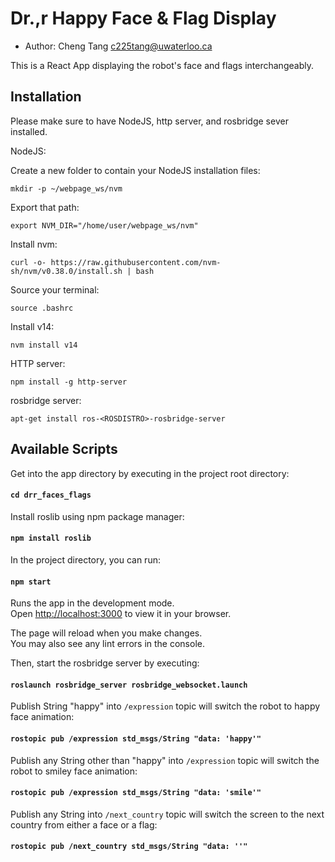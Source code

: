 # Dr.,r Happy Face & Flag Display

* Author: Cheng Tang <c225tang@uwaterloo.ca>

This is a React App displaying the robot's face and flags interchangeably. 

## Installation

Please make sure to have NodeJS, http server, and rosbridge sever installed.

NodeJS:

Create a new folder to contain your NodeJS installation files:

`mkdir -p ~/webpage_ws/nvm`

Export that path:

`export NVM_DIR="/home/user/webpage_ws/nvm"`

Install nvm:

`curl -o- https://raw.githubusercontent.com/nvm-sh/nvm/v0.38.0/install.sh | bash`

Source your terminal:

`source .bashrc`

Install v14:

`nvm install v14`

HTTP server:

`npm install -g http-server`

rosbridge server:

`apt-get install ros-<ROSDISTRO>-rosbridge-server`

## Available Scripts

Get into the app directory by executing in the project root directory:

#### `cd drr_faces_flags`

Install roslib using npm package manager:

#### `npm install roslib`

In the project directory, you can run:

#### `npm start`

Runs the app in the development mode.\
Open [http://localhost:3000](http://localhost:3000) to view it in your browser.

The page will reload when you make changes.\
You may also see any lint errors in the console.

Then, start the rosbridge server by executing: 

#### `roslaunch rosbridge_server rosbridge_websocket.launch`

Publish String "happy" into `/expression` topic will switch the robot to happy face animation:

#### `rostopic pub /expression std_msgs/String "data: 'happy'"`

Publish any String other than "happy" into `/expression` topic will switch the robot to smiley face animation:

#### `rostopic pub /expression std_msgs/String "data: 'smile'"`

Publish any String into `/next_country` topic will switch the screen to the next country from either a face or a flag:

#### `rostopic pub /next_country std_msgs/String "data: ''"`
